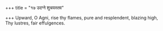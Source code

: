 +++
title = "१७ उदग्ने शुचयस्तव"

+++
Upward, O Agni, rise thy flames, pure and resplendent, blazing high,  
     Thy lustres, fair effulgences.